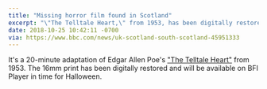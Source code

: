 ```yaml
---
title: "Missing horror film found in Scotland"
excerpt: "\"The Telltale Heart,\" from 1953, has been digitally restored and will be available on BFI Player in time for Halloween."
date: 2018-10-25 10:42:11 -0700
via: https://www.bbc.com/news/uk-scotland-south-scotland-45951333
---
```


It's a 20-minute adaptation of Edgar Allen Poe's ["The Telltale Heart"](https://www.bbc.com/news/uk-scotland-south-scotland-45951333) from 1953. The 16mm print has been digitally restored and will be available on BFI Player in time for Halloween.
